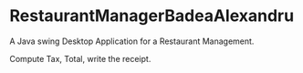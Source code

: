 # RestaurantManagerBadeaAlexandru
 
A Java swing Desktop Application for a Restaurant Management.

Compute Tax, Total, write the receipt.
